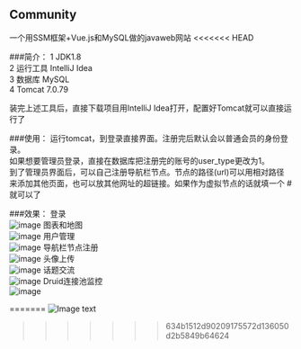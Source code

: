 ## Community
一个用SSM框架+Vue.js和MySQL做的javaweb网站
<<<<<<< HEAD

###简介：
1 JDK1.8 <br>
2 运行工具 IntelliJ Idea <br>
3 数据库 MySQL <br>
4 Tomcat 7.0.79 <br>

装完上述工具后，直接下载项目用IntelliJ Idea打开，配置好Tomcat就可以直接运行了

###使用：
运行tomcat，到登录直接界面。注册完后默认会以普通会员的身份登录。<br>
如果想要管理员登录，直接在数据库把注册完的账号的user_type更改为1。<br>
到了管理员界面后，可以自己注册导航栏节点。节点的路径(url)可以用相对路径</br>
来添加其他页面，也可以放其他网址的超链接。如果作为虚拟节点的话就填一个 # 就可以了

###效果：
登录<br>
![image](https://github.com/qq852727515/Community/blob/master/img_history/login.gif)
图表和地图<br>
![image](https://github.com/qq852727515/Community/blob/master/img_history/datascreen.gif)
用户管理<br>
![image](https://github.com/qq852727515/Community/blob/master/img_history/user_m.gif)
导航栏节点注册<br>
![image](https://github.com/qq852727515/Community/blob/master/img_history/resource.gif)
头像上传<br>
![image](https://github.com/qq852727515/Community/blob/master/img_history/individuation.gif)
话题交流<br>
![image](https://github.com/qq852727515/Community/blob/master/img_history/community.gif)
Druid连接池监控<br>
![image](https://github.com/qq852727515/Community/blob/master/img_history/druid.gif)

=======
![Image text](https://github.com/qq852727515/Community/img_history/login.gif)
>>>>>>> 634b1512d90209175572d136050d2b5849b64624
